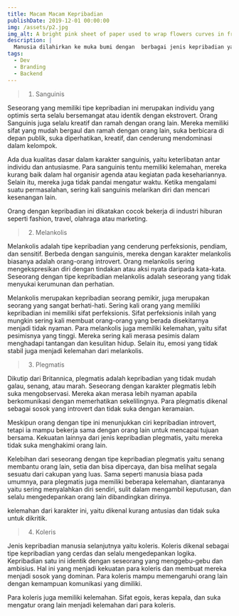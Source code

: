 ```yaml
---
title: Macam Macam Kepribadian
publishDate: 2019-12-01 00:00:00
img: /assets/p2.jpg
img_alt: A bright pink sheet of paper used to wrap flowers curves in front of rich blue background
description: |
  Manusia dilahirkan ke muka bumi dengan  berbagai jenis kepribadian yang berbeda-beda antara satu manusia dengan manusia lainnya. Kepribadian itu secara kasat mata ataupun tidak dapat menggambarkan bagaimana cara seseorang dalam berpikir, bertindak, berinteraksi, dan lainnya.
tags:
  - Dev
  - Branding
  - Backend
---
```


> 1. Sanguinis

Seseorang yang memiliki tipe kepribadian ini merupakan individu yang optimis serta selalu bersemangat atau identik dengan ekstrovert. Orang Sanguinis juga selalu kreatif dan ramah dengan orang lain. Mereka memiliki sifat yang mudah bergaul dan ramah dengan orang lain, suka berbicara di depan publik, suka diperhatikan, kreatif, dan cenderung mendominasi dalam kelompok.

Ada dua kualitas dasar dalam karakter sanguinis, yaitu keterlibatan antar individu dan antusiasme. Para sanguinis tentu memiliki kelemahan, mereka kurang baik dalam hal organisir agenda atau kegiatan pada kesehariannya. Selain itu, mereka juga tidak pandai mengatur waktu. Ketika mengalami suatu permasalahan, sering kali sanguinis melarikan diri dan mencari kesenangan lain.

Orang dengan kepribadian ini dikatakan cocok bekerja di industri hiburan seperti fashion, travel, olahraga atau marketing.

> 2. Melankolis

Melankolis adalah tipe kepribadian yang cenderung perfeksionis, pendiam, dan sensitif. Berbeda dengan sanguinis, mereka dengan karakter melankolis biasanya adalah orang-orang introvert. Orang melankolis sering mengekspresikan diri dengan tindakan atau aksi nyata daripada kata-kata. Seseorang dengan tipe kepribadian melankolis adalah seseorang yang tidak menyukai kerumunan dan perhatian.

Melankolis merupakan kepribadian seorang pemikir, juga merupakan seorang yang sangat berhati-hati. Sering kali orang yang memiliki kepribadian ini memiliki sifat perfeksionis. Sifat perfeksionis inilah yang mungkin sering kali membuat orang-orang yang berada disekitarnya menjadi tidak nyaman. Para melankolis juga memiliki kelemahan, yaitu sifat pesimisnya yang tinggi. Mereka sering kali merasa pesimis dalam menghadapi tantangan dan kesulitan hidup. Selain itu, emosi yang tidak stabil juga menjadi kelemahan dari melankolis.

> 3. Plegmatis

Dikutip dari Britannica, plegmatis adalah kepribadian yang tidak mudah galau, senang, atau marah. Seseorang dengan karakter plegmatis lebih suka mengobservasi. Mereka akan merasa lebih nyaman apabila berkomunikasi dengan memerhatikan sekelilingnya. Para plegmatis dikenal sebagai sosok yang introvert dan tidak suka dengan keramaian.

Meskipun orang dengan tipe ini menunjukkan ciri kepribadian introvert, tetapi ia mampu bekerja sama dengan orang lain untuk mencapai tujuan bersama. Kekuatan lainnya dari jenis kepribadian plegmatis, yaitu mereka tidak suka menghakimi orang lain.

Kelebihan dari seseorang dengan tipe kepribadian plegmatis yaitu senang membantu orang lain, setia dan bisa dipercaya, dan bisa melihat segala sesuatu dari cakupan yang luas. Sama seperti manusia biasa pada umumnya, para plegmatis juga memiliki beberapa kelemahan, diantaranya yaitu sering menyalahkan diri sendiri, sulit dalam mengambil keputusan, dan selalu mengedepankan orang lain dibandingkan dirinya.

kelemahan dari karakter ini, yaitu dikenal kurang antusias dan tidak suka untuk dikritik.

> 4. Koleris

Jenis kepribadian manusia selanjutnya yaitu koleris. Koleris dikenal sebagai tipe kepribadian yang cerdas dan selalu mengedepankan logika. Kepribadian satu ini identik dengan seseorang yang menggebu-gebu dan ambisius. Hal ini yang menjadi kekuatan para koleris dan membuat mereka menjadi sosok yang dominan. Para koleris mampu memengaruhi orang lain dengan kemampuan komunikasi yang dimiliki.

Para koleris juga memiliki kelemahan. Sifat egois, keras kepala, dan suka mengatur orang lain menjadi kelemahan dari para koleris.